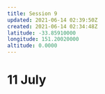 ```yaml
---
title: Session 9
updated: 2021-06-14 02:39:50Z
created: 2021-06-14 02:34:48Z
latitude: -33.85910000
longitude: 151.20020000
altitude: 0.0000
---
```


# 11 July